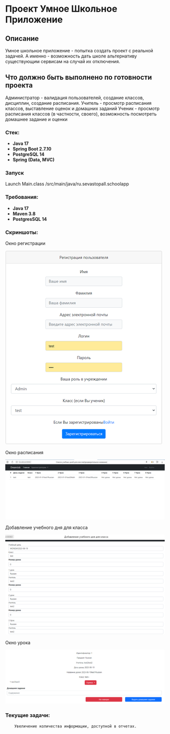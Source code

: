 # Проект Умное Школьное Приложение

## Описание
Умное школьное приложение - попытка создать проект с реальной задачей. А именно - возможность дать школе альтернативу существующим сервисам на случай их отключения. 

## Что должно быть выполнено по готовности проекта
Администратор - валидация пользователей, создание классов, дисциплин, создание расписания.
Учитель - просмотр расписания классов, выставление оценок и домашних заданий
Ученик - просмотр расписания классов (в частности, своего), возможность посмотреть домашнее задание и оценки

### Стек:
- **Java 17**
- **Spring Boot 2.7.10**
- **PostgreSQL 14**
- **Spring (Data, MVC)**

### Запуск
Launch Main.class /src/main/java/ru.sevastopall.schoolapp

### Требования:
- **Java 17**
- **Maven 3.8**
- **PostgresSQL 14**

### Скриншоты:
Окно регистрации


![](src//main/resources/static/Register.png)

Окно расписания


![](src//main/resources/static/ClassesSchedule.png)

Добавление учебного дня для класса


![](src/main/resources/static/createClassDay.png)

Окно урока 

![](src/main/resources/static/LessonScreen.png)

### Текущие задачи:
        Увеличение количества информации, доступной в отчетах.     
